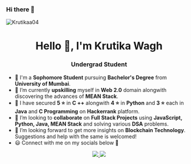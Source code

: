 ### Hi there 👋
<p align="left"> <img src="https://komarev.com/ghpvc/?username=Krutikaa04&label=Profile%20views&color=0e75b6&style=flat" alt="Krutikaa04" /> </p>

<h1 align="center">Hello 👋, I'm Krutika Wagh </h1>
<h3 align="center">Undergrad Student </h3>

- 👀 I'm a **Sophomore Student** pursuing **Bachelor's Degree** from **University of Mumbai**.
- 🌱 I’m currently **upskilling** myself in **Web 2.0** domain alongwith discovering the advances of **MEAN Stack**.
- 🔭 I have secured **5 ⭐** in **C ++** alongwith **4 ⭐** in **Python** and **3 ⭐** each in **Java** and **C Programming** on **Hackerrank** platform.
- 👯 I’m looking to **collaborate** on **Full Stack Projects** using **JavaScript, Python, Java, MEAN Stack** and solving various **DSA** problems.
- 🤔 I’m looking forward to get more insights on **Blockchain Technology**. Suggestions and help with the same is welcomed!
- 😃 Connect with me on my socials below 🤝
<p align="center">
<a href="https://www.linkedin.com/in/krutika-w-13036a24a" target="_blank">
<img src="https://img.shields.io/badge/Krutika%20Wagh-blue?style=flat&logo=LinkedIn&logoColor=Blue" >
</a>
<a href="https://instagram.com/krutikaa.xo?utm_source=qr&igshid=NGExMmI2YTkyZg%3D%3D" target="_blank">
<img src="https://img.shields.io/badge/-Instagram-lightpink?style=flat&logo=Instagram&logoColor=black" >
</a>
</p>

<!--
Here are some ideas to get you started:

 ...

- 👯 I’m looking to collaborate on ...
- 🤔 I’m looking for help with ...
- 💬 Ask me about ...
- 📫 How to reach me: ...
- 😄 Pronouns: ...
- ⚡ Fun fact: ...
-->
